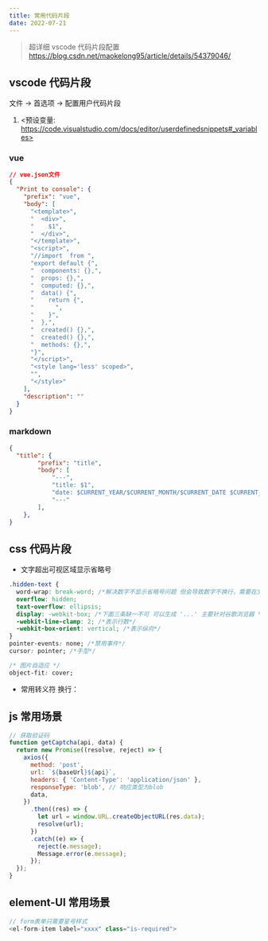 ```yaml
---
title: 常用代码片段
date: 2022-07-21
---
```


> 超详细 vscode 代码片段配置 <https://blog.csdn.net/maokelong95/article/details/54379046/>

## vscode 代码片段

文件 -> 首选项 -> 配置用户代码片段
1. <预设变量: https://code.visualstudio.com/docs/editor/userdefinedsnippets#_variables>
### vue
```json
// vue.json文件
{
  "Print to console": {
    "prefix": "vue",
    "body": [
      "<template>",
      "  <div>",
      "    $1",
      "  </div>",
      "</template>",
      "<script>",
      "//import  from ",
      "export default {",
      "  components: {},",
      "  props: {},",
      "  computed: {},",
      "  data() {",
      "    return {",
      "      ",
      "    }",
      "  },",
      "  created() {},",
      "  created() {},",
      "  methods: {},",
      "}",
      "</script>",
      "<style lang='less' scoped>",
      "",
      "</style>"
    ],
    "description": ""
  }
}
```
### markdown
```json
{
  "title": {
		"prefix": "title",
		"body": [
			"---",
			"title: $1",
			"date: $CURRENT_YEAR/$CURRENT_MONTH/$CURRENT_DATE $CURRENT_HOUR:$CURRENT_MINUTE:$CURRENT_SECOND",
			"---"
		],
	},
}
```
## css 代码片段

- 文字超出可视区域显示省略号

```css
.hidden-text {
  word-wrap: break-word; /*解决数字不显示省略号问题 但会导致数字不换行，需要在父级加上 word-break:break-all; */
  overflow: hidden;
  text-overflow: ellipsis;
  display: -webkit-box; /*下面三条缺一不可 可以生成 '...' 主要针对谷歌浏览器 */
  -webkit-line-clamp: 2; /*表示行数*/
  -webkit-box-orient: vertical; /*表示纵向*/
}
pointer-events: none; /*禁用事件*/
cursor: pointer; /*手型*/

/* 图片自适应 */
object-fit: cover;
```

- 常用转义符
  换行：&#10;

## js 常用场景

```javascript
// 获取验证码
function getCaptcha(api, data) {
  return new Promise((resolve, reject) => {
    axios({
      method: 'post',
      url: `${baseUrl}${api}`,
      headers: { 'Content-Type': 'application/json' },
      responseType: 'blob', // 响应类型为blob
      data,
    })
      .then((res) => {
        let url = window.URL.createObjectURL(res.data);
        resolve(url);
      })
      .catch((e) => {
        reject(e.message);
        Message.error(e.message);
      });
  });
}
```

## element-UI 常用场景

```javascript
// form表单只需要星号样式
<el-form-item label="xxxx" class="is-required">

```
